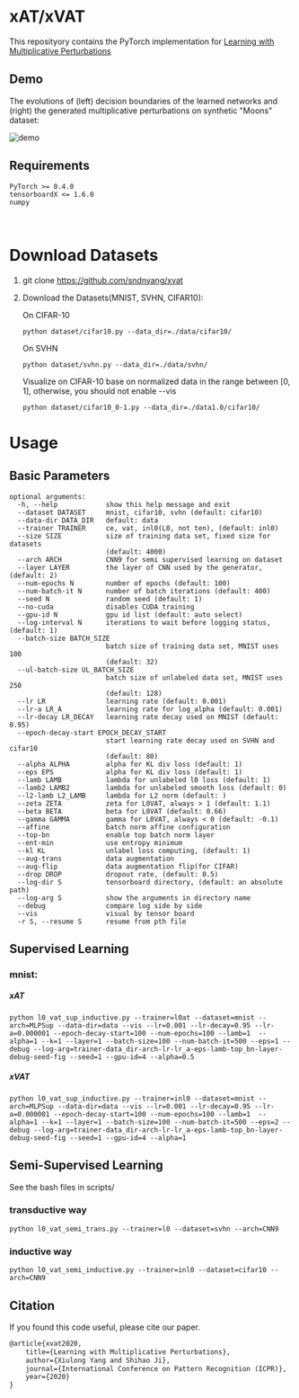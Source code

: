 # xAT/xVAT

This reposityory contains the PyTorch implementation for [Learning with Multiplicative Perturbations](https://arxiv.org/abs/1912.01810)



## Demo

The evolutions of (left) decision boundaries of the learned networks and (right) the generated multiplicative perturbations on synthetic "Moons" dataset:

![demo](https://github.com/sndnyang/xvat/raw/master/demo/moons.gif)

## Requirements

    PyTorch >= 0.4.0
    tensorboardX <= 1.6.0
    numpy


​    
# Download Datasets

1. git clone https://github.com/sndnyang/xvat

2. Download the Datasets(MNIST, SVHN, CIFAR10):

   On CIFAR-10

   ```
   python dataset/cifar10.py --data_dir=./data/cifar10/
   ```

   On SVHN

   ```
   python dataset/svhn.py --data_dir=./data/svhn/
   ```

   Visualize on CIFAR-10 base on normalized data in the range between [0, 1], otherwise, you should not enable --vis

   ```
   python dataset/cifar10_0-1.py --data_dir=./data1.0/cifar10/
   ```
# Usage

## Basic Parameters

```
optional arguments:
  -h, --help            show this help message and exit
  --dataset DATASET     mnist, cifar10, svhn (default: cifar10)
  --data-dir DATA_DIR   default: data
  --trainer TRAINER     ce, vat, inl0(L0, not ten), (default: inl0)
  --size SIZE           size of training data set, fixed size for datasets
                        (default: 4000)
  --arch ARCH           CNN9 for semi supervised learning on dataset
  --layer LAYER         the layer of CNN used by the generator, (default: 2)
  --num-epochs N        number of epochs (default: 100)
  --num-batch-it N      number of batch iterations (default: 400)
  --seed N              random seed (default: 1)
  --no-cuda             disables CUDA training
  --gpu-id N            gpu id list (default: auto select)
  --log-interval N      iterations to wait before logging status, (default: 1)
  --batch-size BATCH_SIZE
                        batch size of training data set, MNIST uses 100
                        (default: 32)
  --ul-batch-size UL_BATCH_SIZE
                        batch size of unlabeled data set, MNIST uses 250
                        (default: 128)
  --lr LR               learning rate (default: 0.001)
  --lr-a LR_A           learning rate for log_alpha (default: 0.001)
  --lr-decay LR_DECAY   learning rate decay used on MNIST (default: 0.95)
  --epoch-decay-start EPOCH_DECAY_START
                        start learning rate decay used on SVHN and cifar10
                        (default: 80)
  --alpha ALPHA         alpha for KL div loss (default: 1)
  --eps EPS             alpha for KL div loss (default: 1)
  --lamb LAMB           lambda for unlabeled l0 loss (default: 1)
  --lamb2 LAMB2         lambda for unlabeled smooth loss (default: 0)
  --l2-lamb L2_LAMB     lambda for L2 norm (default: )
  --zeta ZETA           zeta for L0VAT, always > 1 (default: 1.1)
  --beta BETA           beta for L0VAT (default: 0.66)
  --gamma GAMMA         gamma for L0VAT, always < 0 (default: -0.1)
  --affine              batch norm affine configuration
  --top-bn              enable top batch norm layer
  --ent-min             use entropy minimum
  --kl KL               unlabel loss computing, (default: 1)
  --aug-trans           data augmentation
  --aug-flip            data augmentation flip(for CIFAR)
  --drop DROP           dropout rate, (default: 0.5)
  --log-dir S           tensorboard directory, (default: an absolute path)
  --log-arg S           show the arguments in directory name
  --debug               compare log side by side
  --vis                 visual by tensor board
  -r S, --resume S      resume from pth file
```



## Supervised Learning

### mnist:

##### xAT

```
python l0_vat_sup_inductive.py --trainer=l0at --dataset=mnist --arch=MLPSup --data-dir=data --vis --lr=0.001 --lr-decay=0.95 --lr-a=0.000001 --epoch-decay-start=100 --num-epochs=100 --lamb=1  --alpha=1 --k=1 --layer=1 --batch-size=100 --num-batch-it=500 --eps=1 --debug --log-arg=trainer-data_dir-arch-lr-lr_a-eps-lamb-top_bn-layer-debug-seed-fig --seed=1 --gpu-id=4 --alpha=0.5
```



##### xVAT

```
python l0_vat_sup_inductive.py --trainer=inl0 --dataset=mnist --arch=MLPSup --data-dir=data --vis --lr=0.001 --lr-decay=0.95 --lr-a=0.000001 --epoch-decay-start=100 --num-epochs=100 --lamb=1  --alpha=1 --k=1 --layer=1 --batch-size=100 --num-batch-it=500 --eps=2 --debug --log-arg=trainer-data_dir-arch-lr-lr_a-eps-lamb-top_bn-layer-debug-seed-fig --seed=1 --gpu-id=4 --alpha=1
```



## Semi-Supervised Learning

See the bash files in scripts/

### transductive way

    python l0_vat_semi_trans.py --trainer=l0 --dataset=svhn --arch=CNN9

### inductive way

    python l0_vat_semi_inductive.py --trainer=inl0 --dataset=cifar10 --arch=CNN9



## Citation

If you found this code useful, please cite our paper.

```latex
@article{xvat2020,
	title={Learning with Multiplicative Perturbations},
	author={Xiulong Yang and Shihao Ji},
	journal={International Conference on Pattern Recognition (ICPR)},
	year={2020}
}
```

